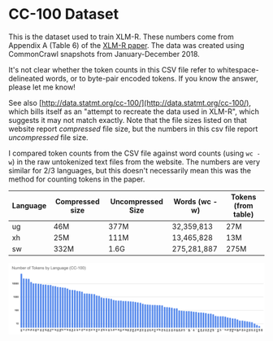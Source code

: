 # CC-100 Dataset

This is the dataset used to train XLM-R. These numbers come from Appendix A (Table 6)
of the [XLM-R paper](https://arxiv.org/abs/1911.02116). The data was created using
CommonCrawl snapshots from January-December 2018.

It's not clear whether the token counts in this CSV file refer to whitespace-delineated words,
or to byte-pair encoded tokens. If you know the answer, please let me know!

See also [http://data.statmt.org/cc-100/](http://data.statmt.org/cc-100/), which bills itself
as an "attempt to recreate the data used in XLM-R", which suggests it may not match exactly. Note that
the file sizes listed on that website report _compressed_ file size, but the numbers
in this csv file report _uncompressed_ file size.

I compared token counts from the CSV file against word counts (using `wc -w`) in the raw
untokenized text files from the website. The numbers are very similar for 2/3 languages,
but this doesn't necessarily mean this was the method for counting tokens in the
paper. 

| Language | Compressed size | Uncompressed Size | Words (wc -w) | Tokens (from table) |
|----------|-----------------|-------------------|---------------|---------------------|
| ug       | 46M             | 377M              |    32,359,813 | 27M                 |
| xh       | 25M             | 111M              |    13,465,828 | 13M                 |
| sw       | 332M            | 1.6G              |   275,281,887 | 275M                |


![Graph of token counts](cc-100.png)